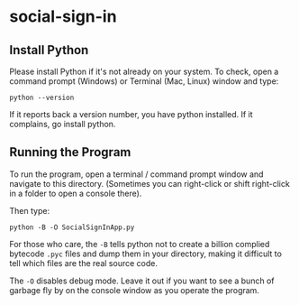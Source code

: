 social-sign-in
==============

Install Python
--------------
Please install Python if it's not already on your system.
To check, open a command prompt (Windows) or Terminal (Mac, Linux) window and type:

    python --version
  
If it reports back a version number, you have python installed. If it complains, go install python.

Running the Program
-------------------
To run the program, open a terminal / command prompt window and navigate to this directory.
(Sometimes you can right-click or shift right-click in a folder to open a console there).

Then type:

    python -B -O SocialSignInApp.py

For those who care, the `-B` tells python not to create a billion complied bytecode `.pyc` files and dump them in your directory, making it difficult to tell which files are the real source code.

The `-O` disables debug mode. Leave it  out if you want to see a bunch of garbage fly by on the console window as you operate the program.
